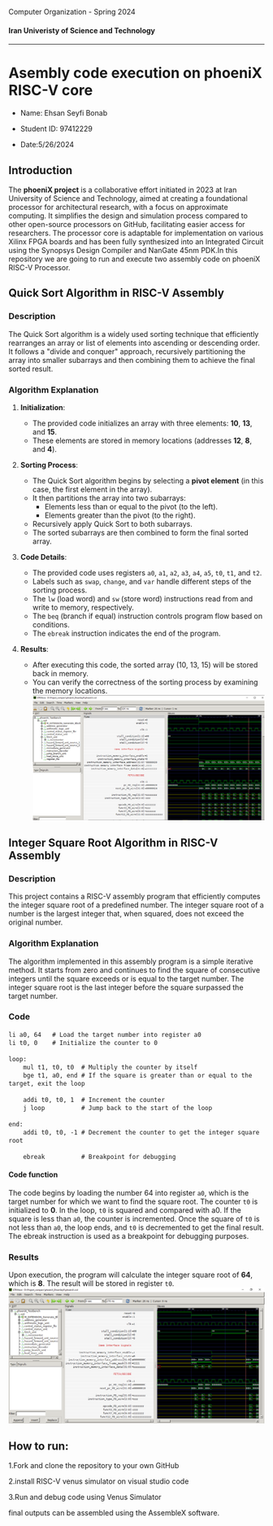Computer Organization - Spring 2024

#### **Iran Univeristy of Science and Technology**
****************************************************************************


# Asembly code execution on phoeniX RISC-V core
* Name: Ehsan Seyfi Bonab

* Student ID: 97412229

* Date:5/26/2024

## Introduction
The **phoeniX project** is a collaborative effort initiated in 2023 at Iran University of Science and Technology, aimed at creating a foundational processor for architectural research, with a focus on approximate computing. It simplifies the design and simulation process compared to other open-source processors on GitHub, facilitating easier access for researchers. The processor core is adaptable for implementation on various Xilinx FPGA boards and has been fully synthesized into an Integrated Circuit using the Synopsys Design Compiler and NanGate 45nm PDK.In this repository we are going to run and execute two assembly code on phoeniX RISC-V Processor.

## Quick Sort Algorithm in RISC-V Assembly

### Description
The Quick Sort algorithm is a widely used sorting technique that efficiently rearranges an array or list of elements into ascending or descending order. It follows a "divide and conquer" approach, recursively partitioning the array into smaller subarrays and then combining them to achieve the final sorted result.

### Algorithm Explanation
1. **Initialization**:
   - The provided code initializes an array with three elements: **10**, **13**, and **15**.
   - These elements are stored in memory locations (addresses **12**, **8**, and **4**).

2. **Sorting Process**:
   - The Quick Sort algorithm begins by selecting a **pivot element** (in this case, the first element in the array).
   - It then partitions the array into two subarrays:
     - Elements less than or equal to the pivot (to the left).
     - Elements greater than the pivot (to the right).
   - Recursively apply Quick Sort to both subarrays.
   - The sorted subarrays are then combined to form the final sorted array.

3. **Code Details**:
   - The provided code uses registers `a0`, `a1`, `a2`, `a3`, `a4`, `a5`, `t0`, `t1`, and `t2`.
   - Labels such as `swap`, `change`, and `var` handle different steps of the sorting process.
   - The `lw` (load word) and `sw` (store word) instructions read from and write to memory, respectively.
   - The `beq` (branch if equal) instruction controls program flow based on conditions.
   - The `ebreak` instruction indicates the end of the program.

4. **Results**:
   - After executing this code, the sorted array (10, 13, 15) will be stored back in memory.
   - You can verify the correctness of the sorting process by examining the memory locations.
   ![Screenshot (4)_Quick_Sort](https://github.com/seyfi1998/phoeniX_EhsanSeyfi/blob/main/Software/User_Codes/Quick_Sort/Screenshot%20(4).png)




## Integer Square Root Algorithm in RISC-V Assembly

### Description

This project contains a RISC-V assembly program that efficiently computes the integer square root of a predefined number. The integer square root of a number is the largest integer that, when squared, does not exceed the original number.

### Algorithm Explanation

The algorithm implemented in this assembly program is a simple iterative method. It starts from zero and continues to find the square of consecutive integers until the square exceeds or is equal to the target number. The integer square root is the last integer before the square surpassed the target number.

### Code

```assembly
li a0, 64   # Load the target number into register a0
li t0, 0    # Initialize the counter to 0

loop:
    mul t1, t0, t0  # Multiply the counter by itself
    bge t1, a0, end # If the square is greater than or equal to the target, exit the loop

    addi t0, t0, 1  # Increment the counter
    j loop          # Jump back to the start of the loop

end:
    addi t0, t0, -1 # Decrement the counter to get the integer square root

    ebreak          # Breakpoint for debugging
```

#### Code function
The code begins by loading the number 64 into register `a0`, which is the target number for which we want to find the square root. The counter `t0` is initialized to **0**. In the loop, `t0` is squared and compared with a0. If the square is less than `a0`, the counter is incremented. Once the square of `t0` is not less than `a0`, the loop ends, and `t0` is decremented to get the final result. The ebreak instruction is used as a breakpoint for debugging purposes.

### Results
Upon execution, the program will calculate the integer square root of **64**, which is **8**. The result will be stored in register `t0`.
![Screenshot (6)_Square_Root](https://github.com/seyfi1998/phoeniX_EhsanSeyfi/blob/main/Software/User_Codes/Square_Root/Screenshot%20(6).png)


## How to run:
1.Fork and clone the repository to your own GitHub

2.install RISC-V venus simulator on visual studio code

3.Run and debug code using Venus Simulator


final outputs can be assembled using the AssembleX software.